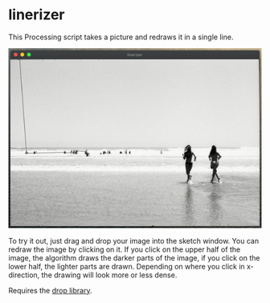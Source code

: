 linerizer
=========

This Processing script takes a picture and redraws it in a single line.

![example](data/example.gif)

To try it out, just drag and drop your image into the sketch window.
You can redraw the image by clicking on it. If you click on the upper half of the image, the algorithm draws the darker parts of the image, if you click on the lower half, the lighter parts are drawn.
Depending on where you click in x-direction, the drawing will look more or less dense.

Requires the [drop library](http://transfluxus.github.io/drop/).
